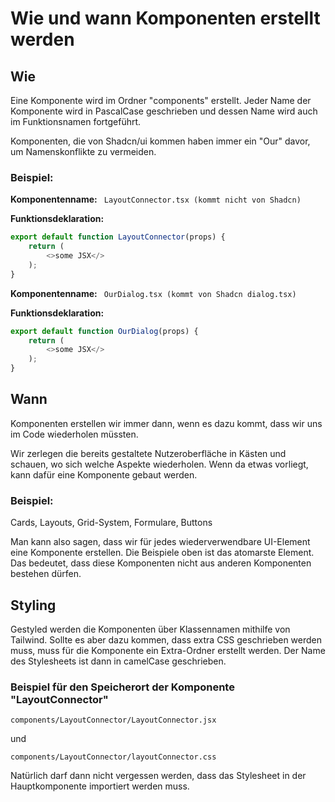 # Wie und wann Komponenten erstellt werden

## Wie
Eine Komponente wird im Ordner "components" erstellt. Jeder Name der Komponente wird in PascalCase geschrieben und dessen Name wird auch im Funktionsnamen fortgeführt.

Komponenten, die von Shadcn/ui kommen haben immer ein "Our" davor, um Namenskonflikte zu vermeiden.

### Beispiel:

**Komponentenname:** ``` LayoutConnector.tsx (kommt nicht von Shadcn)```

**Funktionsdeklaration:**

```javascript
export default function LayoutConnector(props) {
    return (
        <>some JSX</>
    );
}
```

**Komponentenname:** ``` OurDialog.tsx (kommt von Shadcn dialog.tsx)```

**Funktionsdeklaration:**

```javascript
export default function OurDialog(props) {
    return (
        <>some JSX</>
    );
}
```

## Wann

Komponenten erstellen wir immer dann, wenn es dazu kommt, dass wir uns im Code wiederholen müssten.

Wir zerlegen die bereits gestaltete Nutzeroberfläche in Kästen und schauen, wo sich welche Aspekte wiederholen. Wenn da etwas vorliegt, kann dafür eine Komponente gebaut werden.

### Beispiel:

Cards, Layouts, Grid-System, Formulare, Buttons

Man kann also sagen, dass wir für jedes wiederverwendbare UI-Element eine Komponente erstellen. Die Beispiele oben ist das atomarste Element. Das bedeutet, dass diese Komponenten nicht aus anderen Komponenten bestehen dürfen.

## Styling

Gestyled werden die Komponenten über Klassennamen mithilfe von Tailwind. Sollte es aber dazu kommen, dass extra CSS geschrieben werden muss, muss für die Komponente ein Extra-Ordner erstellt werden. Der Name des Stylesheets ist dann in camelCase geschrieben.

### Beispiel für den Speicherort der Komponente "LayoutConnector"

```components/LayoutConnector/LayoutConnector.jsx```

und

```components/LayoutConnector/layoutConnector.css```

Natürlich darf dann nicht vergessen werden, dass das Stylesheet in der Hauptkomponente importiert werden muss.